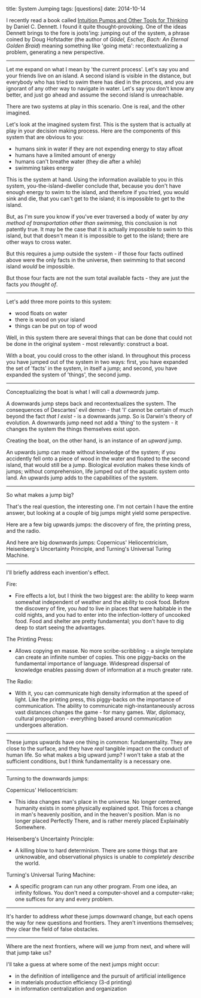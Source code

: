 title: System Jumping
tags: [questions]
date: 2014-10-14

I recently read a book called [Intuition Pumps and Other Tools for Thinking](http://books.wwnorton.com/books/detail.aspx?id=4294978673) by Daniel C. Dennett. I found it quite thought-provoking. One of the ideas Dennett brings to the fore is joots'ing: jumping out of the system, a phrase coined by Doug Hofstadter (the author of _Gödel, Escher, Bach: An Eternal Golden Braid_) meaning something like 'going meta': recontextualizing a problem, generating a new perspective.  

---

Let me expand on what I mean by 'the current process'. Let's say you and your friends live on an island. A second island is visible in the distance, but everybody who has tried to swim there has died in the process, and you are ignorant of any other way to navigate in water. Let's say you don't know any better, and just go ahead and assume the second island is unreachable.

There are two systems at play in this scenario. One is real, and the other imagined. 

Let's look at the imagined system first. This is the system that is actually at play in your decision making process. Here are the components of this system that are obvious to you:

- humans sink in water if they are not expending energy to stay afloat
- humans have a limited amount of energy
- humans can't breathe water (they die after a while)
- swimming takes energy

This is the system at hand. Using the information available to you in this system, you-the-island-dweller conclude that, because you don't have enough energy to swim to the island, and therefore if you tried, you would sink and die, that you can't get to the island; it is impossible to get to the island.

But, as I'm sure you know if you've ever traversed a body of water by _any method of transportation other than swimming_, this conclusion is not patently true. It may be the case that it is actually impossible to swim to this island, but that doesn't mean it is impossible to get to the island; there are other ways to cross water.

But this requires a jump outside the system - if those four facts outlined above were the only facts in the universe, then swimming to that second island _would_ be impossible. 

But those four facts are not the sum total available facts - they are just the facts _you thought of_. 

---

Let's add three more points to this system:

- wood floats on water
- there is wood on your island
- things can be put on top of wood

Well, in this system there are several things that can be done that could not be done in the original system - most relevantly: construct a boat.

With a boat, you could cross to the other island. In throughout this process you have jumped out of the system in two ways: first, you have expanded the set of 'facts' in the system, in itself a jump; and second, you have expanded the system of 'things', the second jump.

---

Conceptualizing the boat is what I will call a _downwards_ jump.

A downwards jump steps back and recontextualizes the system. The consequences of Descartes' evil demon - that 'I' cannot be certain of much beyond the fact _that I exist_ - is a downwards jump. So is Darwin's theory of evolution. A downwards jump need not add a 'thing' to the system - it changes the system the things themselves exist upon.

Creating the boat, on the other hand, is an instance of an _upward_ jump.

An upwards jump can made without knowledge of the system; if you accidently fell onto a piece of wood in the water and floated to the second island, that would still be a jump. Biological evolution makes these kinds of jumps; without comprehension, life jumped out of the aquatic system onto land. An upwards jump adds to the capabilities of the system. 

---

So what makes a jump big?

That's the real question, the interesting one. I'm not certain I have the entire answer, but looking at a couple of big jumps might yield some perspective.

Here are a few big upwards jumps: the discovery of fire, the printing press, and the radio. 

And here are big downwards jumps: Copernicus' Heliocentricism, Heisenberg's Uncertainty Principle, and Turning's Universal Turing Machine.

---

I'll briefly address each invention's effect.

Fire:

- Fire effects a lot, but I think the two biggest are: the ability to keep warm somewhat independent of weather and the ability to cook food. Before the discovery of fire, you _had_ to live in places that were habitable in the cold nights, and you had to enter into the infection-lottery of uncooked food. Food and shelter are pretty fundamental; you don't have to dig deep to start seeing the advantages.

The Printing Press:

- Allows copying en masse. No more scribe-scribbling - a single template can create an infinite number of copies. This one piggy-backs on the fundamental importance of language. Widespread dispersal of knowledge enables passing down of information at a much greater rate. 

The Radio:

- With it, you can communicate high density information at the speed of light. Like the printing press, this piggy-backs on the importance of communication. The ability to communicate nigh-instantaneously across vast distances changes the game - for many games. War, diplomacy, cultural propogation - everything based around communication undergoes alteration.

--- 

These jumps upwards have one thing in common: fundamentality. They are close to the surface, and they have _real_ tangible impact on the conduct of human life. So what makes a big upward jump? I won't take a stab at the sufficient conditions, but I think fundamentality is a necessary one. 

---

Turning to the downwards jumps:

Copernicus' Heliocentricism:

- This idea changes man's place in the universe. No longer centered, humanity exists in some physically explained spot. This forces a change in man's heavenly position, and in the heaven's position. Man is no longer placed Perfectly There, and is rather merely placed Explainably Somewhere.

Heisenberg's Uncertainty Principle:

- A killing blow to hard determinism. There are some things that are unknowable, and observational physics is unable to _completely describe_ the world. 

Turning's Universal Turing Machine:

- A specific program can run any other program. From one idea, an infinity follows. You don't need a computer-shovel and a computer-rake; one suffices for any and every problem. 

---

It's harder to address _what_ these jumps downward change, but each opens the way for new questions and frontiers. They aren't inventions themselves; they clear the field of false obstacles. 

---

Where are the next frontiers, where will we jump from next, and where will that jump take us?

I'll take a guess at where some of the next jumps might occur: 

- in the definition of intelligence and the pursuit of artificial intelligence
- in materials production efficiency (3-d printing)
- in information centralization and organization
